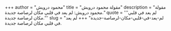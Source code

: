 +++
author = "محمود درويش"
title = "مقولة محمود درويش"
description = "مقولة محمود درويش: لم يعد في قلبي مكان لرصاصة جديدة."
quote = '''لم يعد في قلبي مكان لرصاصة جديدة.''' 
slug = "لم-يعد-في-قلبي-مكان-لرصاصة-جديدة"
+++
لم يعد في قلبي مكان لرصاصة جديدة.

